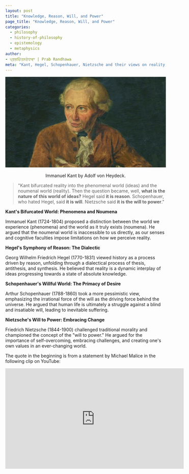 ```yaml
---
layout: post
title: "Knowledge, Reason, Will, and Power"
page_title: "Knowledge, Reason, Will, and Power"
categories:
  - philosophy
  - history-of-philosophy
  - epistemology
  - metaphysics
author:
- ਪ੍ਰਭਚਿੰਤਨਰੰਧਾਵਾ | Prab Randhawa
meta: "Kant, Hegel, Schopenhauer, Nietzsche and their views on reality, knowledge, reason, will, and the human condition."
---
```


![Immanuel Kant](/assets/images/2024-09-09-kant.jpg) <center> Immanuel Kant by Adolf von Heydeck. </center>

> "Kant bifurcated reality into the phenomenal world (ideas) and the noumenal world (reality). Then the question became, well, **what is the nature of this world of ideas?** Hegel said **it is reason**. Schopenhauer, who hated Hegel, said **it is will**. Nietzsche said **it is the will to power**."

**Kant's Bifurcated World: Phenomena and Noumena**

Immanuel Kant (1724-1804) proposed a distinction between the world we experience (phenomena) and the world as it truly exists (noumena). He argued that the noumenal world is inaccessible to us directly, as our senses and cognitive faculties impose limitations on how we perceive reality.

**Hegel's Symphony of Reason: The Dialectic**

Georg Wilhelm Friedrich Hegel (1770-1831) viewed history as a process driven by reason, unfolding through a dialectical process of thesis, antithesis, and synthesis. He believed that reality is a dynamic interplay of ideas progressing towards a state of absolute knowledge.

**Schopenhauer's Willful World: The Primacy of Desire**

Arthur Schopenhauer (1788-1860) took a more pessimistic view, emphasizing the irrational force of the will as the driving force behind the universe. He argued that human life is ultimately a struggle against a blind and insatiable will, leading to inevitable suffering.

**Nietzsche's Will to Power: Embracing Change**

Friedrich Nietzsche (1844-1900) challenged traditional morality and championed the concept of the "will to power." He argued for the importance of self-overcoming, embracing challenges, and creating one's own values in an ever-changing world.

The quote in the beginning is from a statement by Michael Malice in the following clip on YouTube:

<center><iframe width="560" height="315" src="https://www.youtube.com/embed/vKRVpSINsvI?si=elEWFiRMrJpsdGet&amp;start=1190" title="YouTube video player" frameborder="0" allow="accelerometer; autoplay; clipboard-write; encrypted-media; gyroscope; picture-in-picture; web-share" referrerpolicy="strict-origin-when-cross-origin" allowfullscreen></iframe></center>
